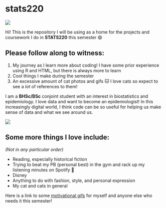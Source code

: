 # stats220

![](https://www.icegif.com/wp-content/uploads/2023/03/icegif-1573.gif)

Hi! This is the repository I will be using as a home for the projects and coursework I do in **STATS220** this semester 😄

## Please follow along to witness:
1. My journey as I learn more about coding! I have some prior experience using R and HTML, but there is always more to learn
2. Cool things I make during the semester
3. An excessive amount of cat photos and gifs 🐱 I love cats so expect to see a *lot* of references to them!

I am a **BHSc/BSc** conjoint student with an interest in biostatistics and epidemiology. I love data and want to become an epidemiologist! In this increasingly digital world, I think code can be so useful for helping us make sense of data and what we see around us.

![](https://d112y698adiu2z.cloudfront.net/photos/production/software_thumbnail_photos/002/623/708/datas/medium.gif)

## Some more things I love include:
*(Not in any particular order)*
* Reading, especially historical fiction
* Trying to beat my PB (personal best) in the gym and rack up my listening minutes on Spotify 🎵
* Disney
* Anything to do with fashion, style, and personal expression
* My cat and cats in general

Here is a link to some [motivational gifs](https://giphy.com/explore/motivational) for myself and anyone else who needs it this semester!
